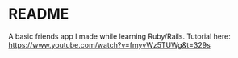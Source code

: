 # README

A basic friends app I made while learning Ruby/Rails. Tutorial here: https://www.youtube.com/watch?v=fmyvWz5TUWg&t=329s
